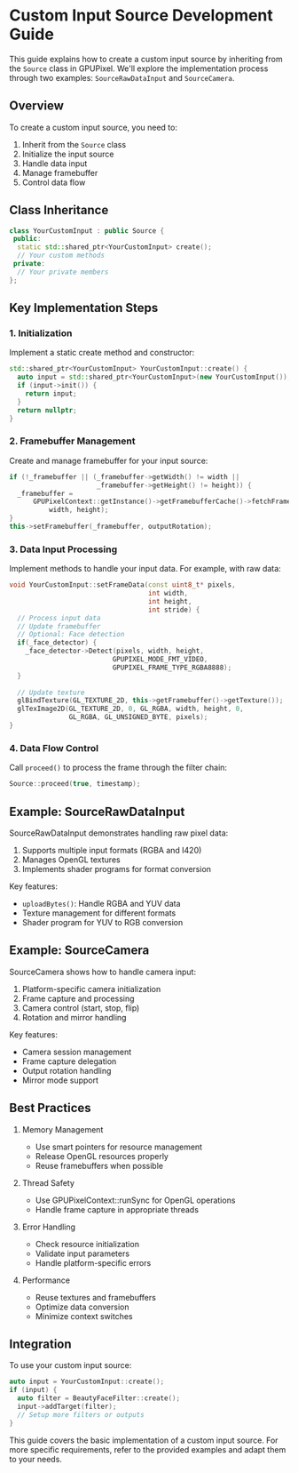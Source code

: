 # Custom Input Source Development Guide

This guide explains how to create a custom input source by inheriting from the `Source` class in GPUPixel. We'll explore the implementation process through two examples: `SourceRawDataInput` and `SourceCamera`.

## Overview

To create a custom input source, you need to:
1. Inherit from the `Source` class
2. Initialize the input source
3. Handle data input
4. Manage framebuffer
5. Control data flow

## Class Inheritance

```cpp
class YourCustomInput : public Source {
 public:
  static std::shared_ptr<YourCustomInput> create();
  // Your custom methods
 private:
  // Your private members
};
```

## Key Implementation Steps

### 1. Initialization

Implement a static create method and constructor:

```cpp
std::shared_ptr<YourCustomInput> YourCustomInput::create() {
  auto input = std::shared_ptr<YourCustomInput>(new YourCustomInput());
  if (input->init()) {
    return input;
  }
  return nullptr;
}
```

### 2. Framebuffer Management

Create and manage framebuffer for your input source:

```cpp
if (!_framebuffer || (_framebuffer->getWidth() != width ||
                      _framebuffer->getHeight() != height)) {
  _framebuffer =
      GPUPixelContext::getInstance()->getFramebufferCache()->fetchFramebuffer(
          width, height);
}
this->setFramebuffer(_framebuffer, outputRotation);
```

### 3. Data Input Processing

Implement methods to handle your input data. For example, with raw data:

```cpp
void YourCustomInput::setFrameData(const uint8_t* pixels,
                                   int width,
                                   int height,
                                   int stride) {
  // Process input data
  // Update framebuffer
  // Optional: Face detection
  if(_face_detector) {
    _face_detector->Detect(pixels, width, height,
                          GPUPIXEL_MODE_FMT_VIDEO,
                          GPUPIXEL_FRAME_TYPE_RGBA8888);
  }
  
  // Update texture
  glBindTexture(GL_TEXTURE_2D, this->getFramebuffer()->getTexture());
  glTexImage2D(GL_TEXTURE_2D, 0, GL_RGBA, width, height, 0,
               GL_RGBA, GL_UNSIGNED_BYTE, pixels);
}
```

### 4. Data Flow Control

Call `proceed()` to process the frame through the filter chain:

```cpp
Source::proceed(true, timestamp);
```

## Example: SourceRawDataInput

SourceRawDataInput demonstrates handling raw pixel data:

1. Supports multiple input formats (RGBA and I420)
2. Manages OpenGL textures
3. Implements shader programs for format conversion

Key features:
- `uploadBytes()`: Handle RGBA and YUV data
- Texture management for different formats
- Shader program for YUV to RGB conversion

## Example: SourceCamera

SourceCamera shows how to handle camera input:

1. Platform-specific camera initialization
2. Frame capture and processing
3. Camera control (start, stop, flip)
4. Rotation and mirror handling

Key features:
- Camera session management
- Frame capture delegation
- Output rotation handling
- Mirror mode support

## Best Practices

1. Memory Management
   - Use smart pointers for resource management
   - Release OpenGL resources properly
   - Reuse framebuffers when possible

2. Thread Safety
   - Use GPUPixelContext::runSync for OpenGL operations
   - Handle frame capture in appropriate threads

3. Error Handling
   - Check resource initialization
   - Validate input parameters
   - Handle platform-specific errors

4. Performance
   - Reuse textures and framebuffers
   - Optimize data conversion
   - Minimize context switches

## Integration

To use your custom input source:

```cpp
auto input = YourCustomInput::create();
if (input) {
  auto filter = BeautyFaceFilter::create();
  input->addTarget(filter);
  // Setup more filters or outputs
}
```

This guide covers the basic implementation of a custom input source. For more specific requirements, refer to the provided examples and adapt them to your needs.